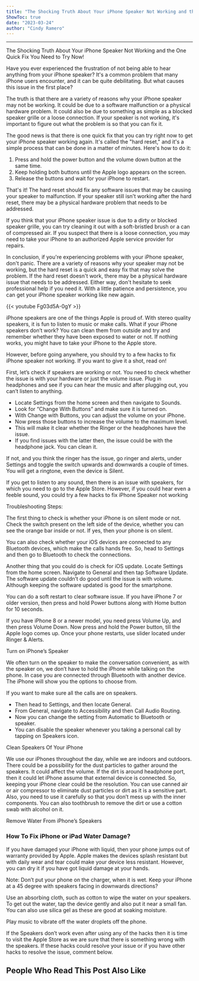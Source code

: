 ```yaml
---
title: "The Shocking Truth About Your iPhone Speaker Not Working and the One Quick Fix You Need to Try Now!"
ShowToc: true 
date: "2023-03-24"
author: "Cindy Ramero"
---
```

*****
The Shocking Truth About Your iPhone Speaker Not Working and the One Quick Fix You Need to Try Now!

Have you ever experienced the frustration of not being able to hear anything from your iPhone speaker? It's a common problem that many iPhone users encounter, and it can be quite debilitating. But what causes this issue in the first place? 

The truth is that there are a variety of reasons why your iPhone speaker may not be working. It could be due to a software malfunction or a physical hardware problem. It could also be due to something as simple as a blocked speaker grille or a loose connection. If your speaker is not working, it's important to figure out what the problem is so that you can fix it.

The good news is that there is one quick fix that you can try right now to get your iPhone speaker working again. It's called the "hard reset," and it's a simple process that can be done in a matter of minutes. Here's how to do it:

1. Press and hold the power button and the volume down button at the same time.
2. Keep holding both buttons until the Apple logo appears on the screen.
3. Release the buttons and wait for your iPhone to restart.

That's it! The hard reset should fix any software issues that may be causing your speaker to malfunction. If your speaker still isn't working after the hard reset, there may be a physical hardware problem that needs to be addressed.

If you think that your iPhone speaker issue is due to a dirty or blocked speaker grille, you can try cleaning it out with a soft-bristled brush or a can of compressed air. If you suspect that there is a loose connection, you may need to take your iPhone to an authorized Apple service provider for repairs.

In conclusion, if you're experiencing problems with your iPhone speaker, don't panic. There are a variety of reasons why your speaker may not be working, but the hard reset is a quick and easy fix that may solve the problem. If the hard reset doesn't work, there may be a physical hardware issue that needs to be addressed. Either way, don't hesitate to seek professional help if you need it. With a little patience and persistence, you can get your iPhone speaker working like new again.

{{< youtube Fg03d5A-0gY >}} 



iPhone speakers are one of the things Apple is proud of. With stereo quality speakers, it is fun to listen to music or make calls. What if your iPhone speakers don’t work? You can clean them from outside and try and remember whether they have been exposed to water or not. If nothing works, you might have to take your iPhone to the Apple store.
 
However, before going anywhere, you should try to a few hacks to fix iPhone speaker not working. If you want to give it a shot, read on!
 
First, let’s check if speakers are working or not. You need to check whether the issue is with your hardware or just the volume issue. Plug in headphones and see if you can hear the music and after plugging out, you can’t listen to anything.
 
- Locate Settings from the home screen and then navigate to Sounds.
 - Look for “Change With Buttons” and make sure it is turned on.
 - With Change with Buttons, you can adjust the volume on your iPhone.
 - Now press those buttons to increase the volume to the maximum level.
 - This will make it clear whether the Ringer or the headphones have the issue.
 - If you find issues with the latter then, the issue could be with the headphone jack. You can clean it.

 
If not, and you think the ringer has the issue, go ringer and alerts, under Settings and toggle the switch upwards and downwards a couple of times. You will get a ringtone, even the device is Silent.
 
If you get to listen to any sound, then there is an issue with speakers, for which you need to go to the Apple Store. However, if you could hear even a feeble sound, you could try a few hacks to fix iPhone Speaker not working
 
Troubleshooting Steps:
 
The first thing to check is whether your iPhone is on silent mode or not. Check the switch present on the left side of the device, whether you can see the orange bar inside or not. If yes, then your phone is on silent.
 
You can also check whether your iOS devices are connected to any Bluetooth devices, which make the calls hands free. So, head to Settings and then go to Bluetooth to check the connections.
 
Another thing that you could do is check for iOS update. Locate Settings from the home screen. Navigate to General and then tap Software Update. The software update couldn’t do good until the issue is with volume. Although keeping the software updated is good for the smartphone.
 
You can do a soft restart to clear software issue. If you have iPhone 7 or older version, then press and hold Power buttons along with Home button for 10 seconds.
 
If you have iPhone 8 or a newer model, you need press Volume Up, and then press Volume Down. Now press and hold the Power button, till the Apple logo comes up. Once your phone restarts, use slider located under Ringer & Alerts.
 
Turn on iPhone’s Speaker
 
We often turn on the speaker to make the conversation convenient, as with the speaker on, we don’t have to hold the iPhone while talking on the phone. In case you are connected through Bluetooth with another device. The iPhone will show you the options to choose from.
 
If you want to make sure all the calls are on speakers.
 
- Then head to Settings, and then locate General.
 - From General, navigate to Accessibility and then Call Audio Routing.
 - Now you can change the setting from Automatic to Bluetooth or speaker.
 - You can disable the speaker whenever you taking a personal call by tapping on Speakers icon.

 
Clean Speakers Of Your iPhone
 
We use our iPhones throughout the day, while we are indoors and outdoors. There could be a possibility for the dust particles to gather around the speakers. It could affect the volume. If the dirt is around headphone port, then it could let iPhone assume that external device is connected. So, keeping your iPhone clear could be the resolution. You can use canned air or air compressor to eliminate dust particles or dirt as it is a sensitive part. Also, you need to use it carefully so that you don’t mess up with the inner components. You can also toothbrush to remove the dirt or use a cotton swab with alcohol on it.
 
Remove Water From iPhone’s Speakers
 
### How To Fix iPhone or iPad Water Damage?
 
If you have damaged your iPhone with liquid, then your phone jumps out of warranty provided by Apple. Apple makes the devices splash resistant but with daily wear and tear could make your device less resistant. However, you can dry it if you have got liquid damage at your hands.
 
Note: Don’t put your phone on the charger, when it is wet. Keep your iPhone at a 45 degree with speakers facing in downwards directions?
 
Use an absorbing cloth, such as cotton to wipe the water on your speakers. To get out the water, tap the device gently and also put it near a small fan. You can also use silica gel as these are good at soaking moisture.
 
Play music to vibrate off the water droplets off the phone.
 
If the Speakers don’t work even after using any of the hacks then it is time to visit the Apple Store as we are sure that there is something wrong with the speakers. If these hacks could resolve your issue or if you have other hacks to resolve the issue, comment below.
 
##  People Who Read This Post Also Like 



